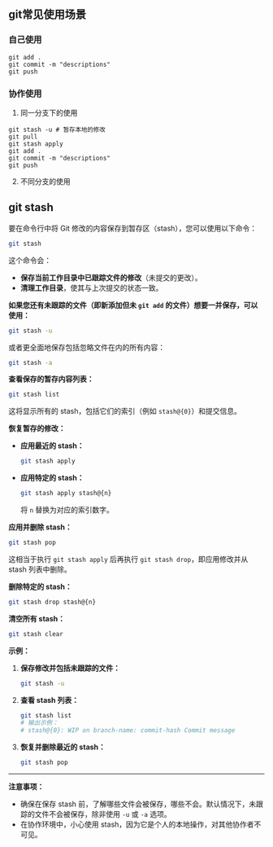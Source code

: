 ## git常见使用场景

### 自己使用

```shell
git add .
git commit -m "descriptions"
git push
```

### 协作使用 

1. 同一分支下的使用

```shell
git stash -u # 暂存本地的修改
git pull
git stash apply
git add .
git commit -m "descriptions"
git push
```

2. 不同分支的使用

## git stash

要在命令行中将 Git 修改的内容保存到暂存区（stash），您可以使用以下命令：

```bash
git stash
```

这个命令会：

- **保存当前工作目录中已跟踪文件的修改**（未提交的更改）。
- **清理工作目录**，使其与上次提交的状态一致。

**如果您还有未跟踪的文件（即新添加但未 `git add` 的文件）想要一并保存，可以使用：**

```bash
git stash -u
```

或者更全面地保存包括忽略文件在内的所有内容：

```bash
git stash -a
```

**查看保存的暂存内容列表：**

```bash
git stash list
```

这将显示所有的 stash，包括它们的索引（例如 `stash@{0}`）和提交信息。

**恢复暂存的修改：**

- **应用最近的 stash：**

  ```bash
  git stash apply
  ```

- **应用特定的 stash：**

  ```bash
  git stash apply stash@{n}
  ```

  将 `n` 替换为对应的索引数字。

**应用并删除 stash：**

```bash
git stash pop
```

这相当于执行 `git stash apply` 后再执行 `git stash drop`，即应用修改并从 stash 列表中删除。

**删除特定的 stash：**

```bash
git stash drop stash@{n}
```

**清空所有 stash：**

```bash
git stash clear
```

**示例：**

1. **保存修改并包括未跟踪的文件：**

   ```bash
   git stash -u
   ```

2. **查看 stash 列表：**

   ```bash
   git stash list
   # 输出示例：
   # stash@{0}: WIP on branch-name: commit-hash Commit message
   ```

3. **恢复并删除最近的 stash：**

   ```bash
   git stash pop
   ```

---

**注意事项：**

- 确保在保存 stash 前，了解哪些文件会被保存，哪些不会。默认情况下，未跟踪的文件不会被保存，除非使用 `-u` 或 `-a` 选项。
- 在协作环境中，小心使用 stash，因为它是个人的本地操作，对其他协作者不可见。
